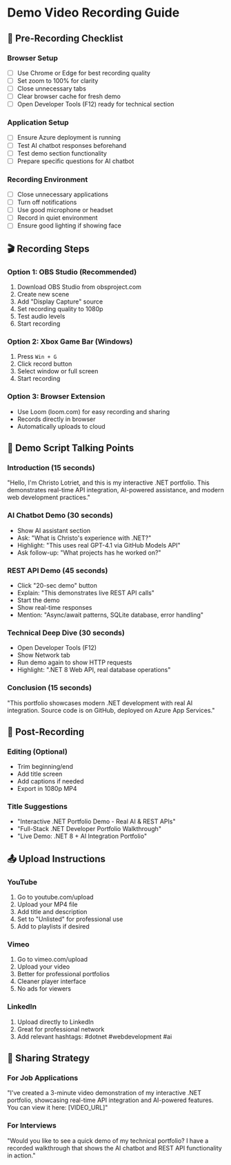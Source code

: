 # Demo Video Recording Guide

## 🎥 Pre-Recording Checklist

### Browser Setup

- [ ] Use Chrome or Edge for best recording quality
- [ ] Set zoom to 100% for clarity
- [ ] Close unnecessary tabs
- [ ] Clear browser cache for fresh demo
- [ ] Open Developer Tools (F12) ready for technical section

### Application Setup

- [ ] Ensure Azure deployment is running
- [ ] Test AI chatbot responses beforehand
- [ ] Test demo section functionality
- [ ] Prepare specific questions for AI chatbot

### Recording Environment

- [ ] Close unnecessary applications
- [ ] Turn off notifications
- [ ] Use good microphone or headset
- [ ] Record in quiet environment
- [ ] Ensure good lighting if showing face

## 🎬 Recording Steps

### Option 1: OBS Studio (Recommended)

1. Download OBS Studio from obsproject.com
2. Create new scene
3. Add "Display Capture" source
4. Set recording quality to 1080p
5. Test audio levels
6. Start recording

### Option 2: Xbox Game Bar (Windows)

1. Press `Win + G`
2. Click record button
3. Select window or full screen
4. Start recording

### Option 3: Browser Extension

- Use Loom (loom.com) for easy recording and sharing
- Records directly in browser
- Automatically uploads to cloud

## 📝 Demo Script Talking Points

### Introduction (15 seconds)

"Hello, I'm Christo Lotriet, and this is my interactive .NET portfolio. This demonstrates real-time API integration, AI-powered assistance, and modern web development practices."

### AI Chatbot Demo (30 seconds)

- Show AI assistant section
- Ask: "What is Christo's experience with .NET?"
- Highlight: "This uses real GPT-4.1 via GitHub Models API"
- Ask follow-up: "What projects has he worked on?"

### REST API Demo (45 seconds)

- Click "20-sec demo" button
- Explain: "This demonstrates live REST API calls"
- Start the demo
- Show real-time responses
- Mention: "Async/await patterns, SQLite database, error handling"

### Technical Deep Dive (30 seconds)

- Open Developer Tools (F12)
- Show Network tab
- Run demo again to show HTTP requests
- Highlight: ".NET 8 Web API, real database operations"

### Conclusion (15 seconds)

"This portfolio showcases modern .NET development with real AI integration. Source code is on GitHub, deployed on Azure App Services."

## 🎨 Post-Recording

### Editing (Optional)

- Trim beginning/end
- Add title screen
- Add captions if needed
- Export in 1080p MP4

### Title Suggestions

- "Interactive .NET Portfolio Demo - Real AI & REST APIs"
- "Full-Stack .NET Developer Portfolio Walkthrough"
- "Live Demo: .NET 8 + AI Integration Portfolio"

## 📤 Upload Instructions

### YouTube

1. Go to youtube.com/upload
2. Upload your MP4 file
3. Add title and description
4. Set to "Unlisted" for professional use
5. Add to playlists if desired

### Vimeo

1. Go to vimeo.com/upload
2. Upload your video
3. Better for professional portfolios
4. Cleaner player interface
5. No ads for viewers

### LinkedIn

1. Upload directly to LinkedIn
2. Great for professional network
3. Add relevant hashtags: #dotnet #webdevelopment #ai

## 🔗 Sharing Strategy

### For Job Applications

"I've created a 3-minute video demonstration of my interactive .NET portfolio, showcasing real-time API integration and AI-powered features. You can view it here: [VIDEO_URL]"

### For Interviews

"Would you like to see a quick demo of my technical portfolio? I have a recorded walkthrough that shows the AI chatbot and REST API functionality in action."
